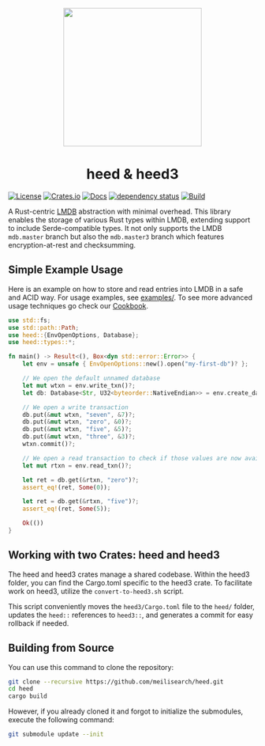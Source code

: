 <p align="center"><img width="280px" src="https://raw.githubusercontent.com/meilisearch/heed/main/assets/heed-pigeon-logo.png"></a></p>
<h1 align="center" >heed & heed3</h1>

[![License](https://img.shields.io/badge/license-MIT-green)](#LICENSE)
[![Crates.io](https://img.shields.io/crates/v/heed)](https://crates.io/crates/heed)
[![Docs](https://docs.rs/heed/badge.svg)](https://docs.rs/heed)
[![dependency status](https://deps.rs/repo/github/meilisearch/heed/status.svg)](https://deps.rs/repo/github/meilisearch/heed)
[![Build](https://github.com/meilisearch/heed/actions/workflows/rust.yml/badge.svg)](https://github.com/meilisearch/heed/actions/workflows/rust.yml)

A Rust-centric [LMDB](https://en.wikipedia.org/wiki/Lightning_Memory-Mapped_Database) abstraction with minimal overhead. This library enables the storage of various Rust types within LMDB, extending support to include Serde-compatible types. It not only supports the LMDB `mdb.master` branch but also the `mdb.master3` branch which features encryption-at-rest and checksumming.

## Simple Example Usage

Here is an example on how to store and read entries into LMDB in a safe and ACID way. For usage examples, see [examples/](examples/). To see more advanced usage techniques go check our [Cookbook](https://docs.rs/heed/latest/heed/cookbook/index.html).

```rust
use std::fs;
use std::path::Path;
use heed::{EnvOpenOptions, Database};
use heed::types::*;

fn main() -> Result<(), Box<dyn std::error::Error>> {
    let env = unsafe { EnvOpenOptions::new().open("my-first-db")? };

    // We open the default unnamed database
    let mut wtxn = env.write_txn()?;
    let db: Database<Str, U32<byteorder::NativeEndian>> = env.create_database(&mut wtxn, None)?;

    // We open a write transaction
    db.put(&mut wtxn, "seven", &7)?;
    db.put(&mut wtxn, "zero", &0)?;
    db.put(&mut wtxn, "five", &5)?;
    db.put(&mut wtxn, "three", &3)?;
    wtxn.commit()?;

    // We open a read transaction to check if those values are now available
    let mut rtxn = env.read_txn()?;

    let ret = db.get(&rtxn, "zero")?;
    assert_eq!(ret, Some(0));

    let ret = db.get(&rtxn, "five")?;
    assert_eq!(ret, Some(5));

    Ok(())
}
```

## Working with two Crates: heed and heed3

The heed and heed3 crates manage a shared codebase. Within the heed3 folder, you can find the Cargo.toml specific to the heed3 crate.
To facilitate work on heed3, utilize the `convert-to-heed3.sh` script.

This script conveniently moves the `heed3/Cargo.toml` file to the `heed/` folder, updates the `heed::` references to `heed3::`, and generates a commit for easy rollback if needed.

## Building from Source

You can use this command to clone the repository:

```bash
git clone --recursive https://github.com/meilisearch/heed.git
cd heed
cargo build
```

However, if you already cloned it and forgot to initialize the submodules, execute the following command:

```bash
git submodule update --init
```
